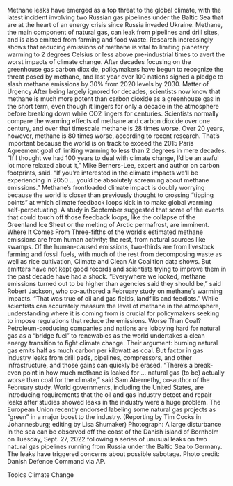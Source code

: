 Methane leaks have emerged as a top threat to the global climate, with the latest incident involving two Russian gas pipelines under the Baltic Sea that are at the heart of an energy crisis since Russia invaded Ukraine.
Methane, the main component of natural gas, can leak from pipelines and drill sites, and is also emitted from farming and food waste.
Research increasingly shows that reducing emissions of methane is vital to limiting planetary warming to 2 degrees Celsius or less above pre-industrial times to avert the worst impacts of climate change.
After decades focusing on the greenhouse gas carbon dioxide, policymakers have begun to recognize the threat posed by methane, and last year over 100 nations signed a pledge to slash methane emissions by 30% from 2020 levels by 2030.
Matter of Urgency
After being largely ignored for decades, scientists now know that methane is much more potent than carbon dioxide as a greenhouse gas in the short term, even though it lingers for only a decade in the atmosphere before breaking down while CO2 lingers for centuries.
Scientists normally compare the warming effects of methane and carbon dioxide over one century, and over that timescale methane is 28 times worse. Over 20 years, however, methane is 80 times worse, according to recent research.
That’s important because the world is on track to exceed the 2015 Paris Agreement goal of limiting warming to less than 2 degrees in mere decades.
“If I thought we had 100 years to deal with climate change, I’d be an awful lot more relaxed about it,” Mike Berners-Lee, expert and author on carbon footprints, said. “If you’re interested in the climate impacts we’ll be experiencing in 2050 … you’d be absolutely screaming about methane emissions.”
Methane’s frontloaded climate impact is doubly worrying because the world is closer than previously thought to crossing “tipping points” at which climate feedback loops kick in to make global warming self-perpetuating.
A study in September suggested that some of the events that could touch off those feedback loops, like the collapse of the Greenland Ice Sheet or the melting of Arctic permafrost, are imminent.
Where It Comes From
Three-fifths of the world’s estimated methane emissions are from human activity; the rest, from natural sources like swamps.
Of the human-caused emissions, two-thirds are from livestock farming and fossil fuels, with much of the rest from decomposing waste as well as rice cultivation, Climate and Clean Air Coalition data shows.
But emitters have not kept good records and scientists trying to improve them in the past decade have had a shock.
“Everywhere we looked, methane emissions turned out to be higher than agencies said they should be,” said Robert Jackson, who co-authored a February study on methane‘s warming impacts. “That was true of oil and gas fields, landfills and feedlots.”
While scientists can accurately measure the level of methane in the atmosphere, understanding where it is coming from is crucial for policymakers seeking to impose regulations that reduce the emissions.
Worse Than Coal?
Petroleum-producing companies and nations are lobbying hard for natural gas as a “bridge fuel” to renewables as the world undertakes a clean energy transition to fight climate change. Their argument: burning natural gas emits half as much carbon per kilowatt as coal.
But factor in gas industry leaks from drill pads, pipelines, compressors, and other infrastructure, and those gains can quickly be erased.
“There’s a break-even point in how much methane is leaked for … natural gas (to be) actually worse than coal for the climate,” said Sam Abernethy, co-author of the February study.
World governments, including the United States, are introducing requirements that the oil and gas industry detect and repair leaks after studies showed leaks in the industry were a huge problem.
The European Union recently endorsed labeling some natural gas projects as “green” in a major boost to the industry.
(Reporting by Tim Cocks in Johannesburg; editing by Lisa Shumaker)
Photograph: A large disturbance in the sea can be observed off the coast of the Danish island of Bornholm on Tuesday, Sept. 27, 2022 following a series of unusual leaks on two natural gas pipelines running from Russia under the Baltic Sea to Germany. The leaks have triggered concerns about possible sabotage. Photo credit: Danish Defence Command via AP.

Topics
Climate Change
